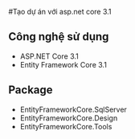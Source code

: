 #Tạo dự án với asp.net core 3.1
## Công nghệ sử dụng
- ASP.NET Core 3.1
- Entity Framework Core 3.1
## Package
- EntityFrameworkCore.SqlServer
- EntityFrameworkCore.Design
- EntityFrameworkCore.Tools
